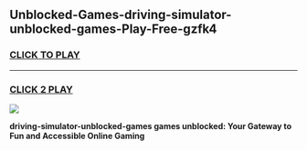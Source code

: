 
## Unblocked-Games-driving-simulator-unblocked-games-Play-Free-gzfk4
<h3>
<a href="https://premium76.site?title=driving-simulator-unblocked-games&ref=20A">CLICK TO PLAY</a></h3>
<hr>

<h3>
<a href="https://premium76.site?title=driving-simulator-unblocked-games&ref=20A">CLICK 2 PLAY</a>
  
</h3>

<a href="https://premium76.site?title=driving-simulator-unblocked-games&ref=20A"><img src="https://clearcache.store/games.png"></a>


**driving-simulator-unblocked-games games unblocked: Your Gateway to Fun and Accessible Online Gaming**
